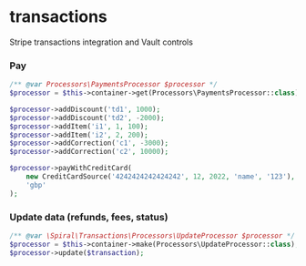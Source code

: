 # transactions
Stripe transactions integration and Vault controls


### Pay
```php
/** @var Processors\PaymentsProcessor $processor */
$processor = $this->container->get(Processors\PaymentsProcessor::class);

$processor->addDiscount('td1', 1000);
$processor->addDiscount('td2', -2000);
$processor->addItem('i1', 1, 100);
$processor->addItem('i2', 2, 200);
$processor->addCorrection('c1', -3000);
$processor->addCorrection('c2', 10000);

$processor->payWithCreditCard(
    new CreditCardSource('4242424242424242', 12, 2022, 'name', '123'),
    'gbp'
);
```

### Update data (refunds, fees, status)
```php
/** @var \Spiral\Transactions\Processors\UpdateProcessor $processor */
$processor = $this->container->make(Processors\UpdateProcessor::class);
$processor->update($transaction);
```
